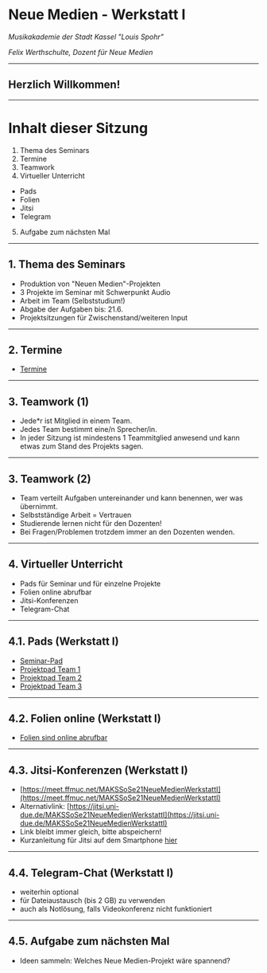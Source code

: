 # Neue Medien - Werkstatt I

_Musikakademie der Stadt Kassel "Louis Spohr"_

_Felix Werthschulte, Dozent für Neue Medien_

---

## Herzlich Willkommen!

---

# Inhalt dieser Sitzung

1. Thema des Seminars
2. Termine
3. Teamwork
4. Virtueller Unterricht
- Pads
- Folien
- Jitsi
- Telegram
5. Aufgabe zum nächsten Mal

---

## 1. Thema des Seminars

- Produktion von "Neuen Medien"-Projekten
- 3 Projekte im Seminar mit Schwerpunkt Audio
- Arbeit im Team (Selbststudium!)
- Abgabe der Aufgaben bis: 21.6.
- Projektsitzungen für Zwischenstand/weiteren Input

---

## 2. Termine

- [Termine](https://github.com/molldur/werkstatt-sose/blob/main/kurs1/kurs1-termine.md)

---

## 3. Teamwork (1)

- Jede*r ist Mitglied in einem Team.
- Jedes Team bestimmt eine/n Sprecher/in.
- In jeder Sitzung ist mindestens 1 Teammitglied anwesend und kann etwas
zum Stand des Projekts sagen.

---

## 3. Teamwork (2)
- Team verteilt Aufgaben untereinander und kann benennen, wer was übernimmt.
- Selbstständige Arbeit = Vertrauen
- Studierende lernen nicht für den Dozenten!
- Bei Fragen/Problemen trotzdem immer an den Dozenten wenden.

---

## 4. Virtueller Unterricht

- Pads für Seminar und für einzelne Projekte
- Folien online abrufbar
- Jitsi-Konferenzen
- Telegram-Chat

---

## 4.1. Pads (Werkstatt I)

- [Seminar-Pad](https://cryptpad.fr/pad/#/2/pad/edit/OuIaxOXikQqd-SvBXFygOr+Z/)
- [Projektpad Team 1](https://cryptpad.fr/pad/#/2/pad/edit/-PDboY9m+KivGNGIKRxtoP2T/)
- [Projektpad Team 2](https://cryptpad.fr/pad/#/2/pad/edit/t-zUOHGw0Kl4AlEUEtI68bnz/)
- [Projektpad Team 3](https://cryptpad.fr/pad/#/2/pad/edit/6sj11numzSE3iikxy71sGgc-/)

---

## 4.2. Folien online (Werkstatt I)

- [Folien sind online abrufbar](https://github.com/molldur/werkstatt-sose/tree/main/kurs1)

---

## 4.3. Jitsi-Konferenzen (Werkstatt I)

- [https://meet.ffmuc.net/MAKSSoSe21NeueMedienWerkstattI](https://meet.ffmuc.net/MAKSSoSe21NeueMedienWerkstattI)
- Alternativlink: [https://jitsi.uni-due.de/MAKSSoSe21NeueMedienWerkstattI](https://jitsi.uni-due.de/MAKSSoSe21NeueMedienWerkstattI)
- Link bleibt immer gleich, bitte abspeichern!
- Kurzanleitung für Jitsi auf dem Smartphone [hier](https://youtu.be/zmGvj4FvSO8)

---

## 4.4. Telegram-Chat (Werkstatt I)

- weiterhin optional
- für Dateiaustausch (bis 2 GB) zu verwenden
- auch als Notlösung, falls Videokonferenz nicht funktioniert

---

## 4.5. Aufgabe zum nächsten Mal

- Ideen sammeln: Welches Neue Medien-Projekt wäre spannend?
